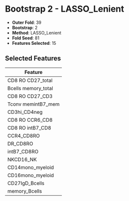 # Bootstrap 2 - LASSO_Lenient

- **Outer Fold**: 39
- **Bootstrap**: 2
- **Method**: LASSO_Lenient
- **Fold Seed**: 81
- **Features Selected**: 15

## Selected Features

| Feature |
|---------|
| CD8 RO CD27_total |
| Bcells memory_total |
| CD8 RO CD27_CD3 |
| Tconv memintB7_mem |
| CD3hi_CD4neg |
| CD8 RO CCR6_CD8 |
| CD8 RO intB7_CD8 |
| CCR4_CD8RO |
| DR_CD8RO |
| intB7_CD8RO |
| NKCD16_NK |
| CD14mono_myeloid |
| CD16mono_myeloid |
| CD27IgD_Bcells |
| memory_Bcells |
